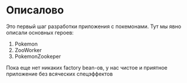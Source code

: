 # Описалово
Это первый шаг разработки приложения с покемонами. Тут мы явно описали основных героев:
1. Pokemon
2. ZooWorker
3. PokemonZookeper

Пока еще нет никаких factory bean-ов, у нас чистое и приятное приложение без всяческих спецэффектов